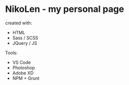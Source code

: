 # NikoLen -  my personal page

created with:

- HTML
- Sass / SCSS
- JQuery / JS

Tools:

- VS Code
- Photoshop
- Adobe XD
- NPM + Grunt
